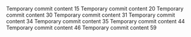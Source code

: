 Temporary commit content 15
Temporary commit content 20
Temporary commit content 30
Temporary commit content 31
Temporary commit content 34
Temporary commit content 35
Temporary commit content 44
Temporary commit content 46
Temporary commit content 59
